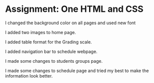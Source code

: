 # Assignment: One HTML and CSS

I changed the background color on all pages and used new font

I added two images to home page.

I added table format for the Grading scale.

I added navigation bar to schedule webpage.

I made some changes to students groups page.

I made some changes to schedule page and tried my best to make the information look better.
